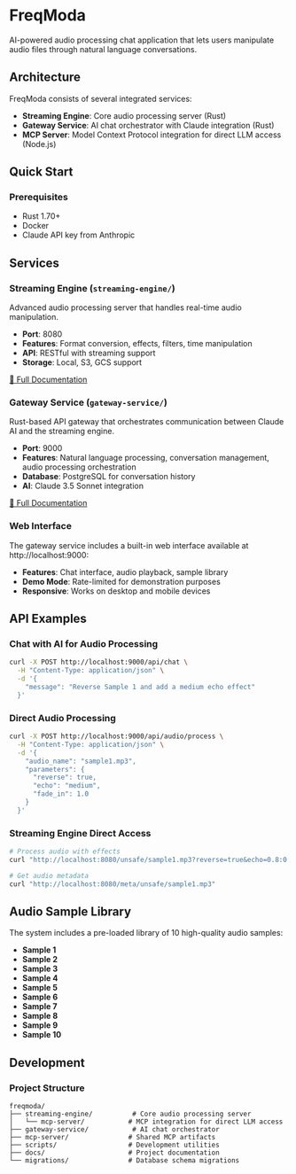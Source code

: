 
# FreqModa

AI-powered audio processing chat application that lets users manipulate audio files through natural language conversations.

## Architecture

FreqModa consists of several integrated services:

- **Streaming Engine**: Core audio processing server (Rust)
- **Gateway Service**: AI chat orchestrator with Claude integration (Rust)
- **MCP Server**: Model Context Protocol integration for direct LLM access (Node.js)

## Quick Start

### Prerequisites

- Rust 1.70+
- Docker
- Claude API key from Anthropic

## Services

### Streaming Engine (`streaming-engine/`)

Advanced audio processing server that handles real-time audio manipulation.

- **Port**: 8080
- **Features**: Format conversion, effects, filters, time manipulation
- **API**: RESTful with streaming support
- **Storage**: Local, S3, GCS support

[📖 Full Documentation](./streaming-engine/README.md)

### Gateway Service (`gateway-service/`)

Rust-based API gateway that orchestrates communication between Claude AI and the streaming engine.

- **Port**: 9000
- **Features**: Natural language processing, conversation management, audio processing orchestration
- **Database**: PostgreSQL for conversation history
- **AI**: Claude 3.5 Sonnet integration

[📖 Full Documentation](./gateway-service/README.md)

### Web Interface

The gateway service includes a built-in web interface available at http://localhost:9000:

- **Features**: Chat interface, audio playback, sample library
- **Demo Mode**: Rate-limited for demonstration purposes
- **Responsive**: Works on desktop and mobile devices

## API Examples

### Chat with AI for Audio Processing

```bash
curl -X POST http://localhost:9000/api/chat \
  -H "Content-Type: application/json" \
  -d '{
    "message": "Reverse Sample 1 and add a medium echo effect"
  }'
```

### Direct Audio Processing

```bash
curl -X POST http://localhost:9000/api/audio/process \
  -H "Content-Type: application/json" \
  -d '{
    "audio_name": "sample1.mp3",
    "parameters": {
      "reverse": true,
      "echo": "medium",
      "fade_in": 1.0
    }
  }'
```

### Streaming Engine Direct Access

```bash
# Process audio with effects
curl "http://localhost:8080/unsafe/sample1.mp3?reverse=true&echo=0.8:0.88:60:0.4&fade_in=1"

# Get audio metadata
curl "http://localhost:8080/meta/unsafe/sample1.mp3"
```

## Audio Sample Library

The system includes a pre-loaded library of 10 high-quality audio samples:

- **Sample 1**
- **Sample 2** 
- **Sample 3**
- **Sample 4** 
- **Sample 5**
- **Sample 6** 
- **Sample 7** 
- **Sample 8** 
- **Sample 9**
- **Sample 10**

## Development

### Project Structure

```
freqmoda/
├── streaming-engine/          # Core audio processing server
│   └── mcp-server/           # MCP integration for direct LLM access
├── gateway-service/           # AI chat orchestrator  
├── mcp-server/               # Shared MCP artifacts
├── scripts/                  # Development utilities
├── docs/                     # Project documentation
└── migrations/               # Database schema migrations
```
